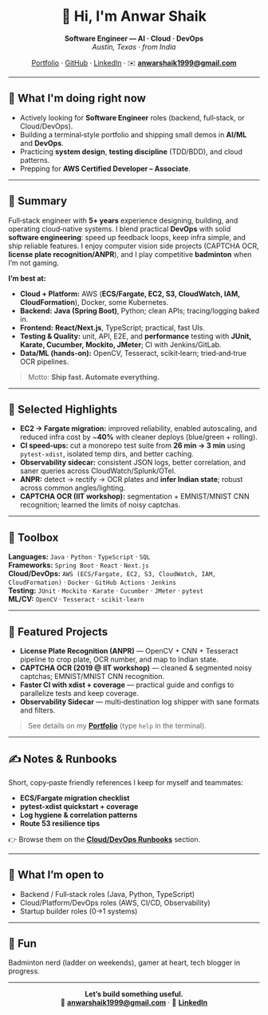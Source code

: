 <div align="center">
  
# 👋 Hi, I'm **Anwar Shaik**
**Software Engineer — AI · Cloud · DevOps**  
_Austin, Texas · from India_
  
[Portfolio](https://anwarshaik1999.github.io) · [GitHub](https://github.com/anwarshaik1999) · [LinkedIn](https://www.linkedin.com/in/anwar-shaik1/) · ✉️ **anwarshaik1999@gmail.com**

</div>

---

## 🔭 What I'm doing right now
- Actively looking for **Software Engineer** roles (backend, full‑stack, or Cloud/DevOps).  
- Building a terminal‑style portfolio and shipping small demos in **AI/ML** and **DevOps**.  
- Practicing **system design**, **testing discipline** (TDD/BDD), and cloud patterns.  
- Prepping for **AWS Certified Developer – Associate**.

---

## 🧠 Summary
Full‑stack engineer with **5+ years** experience designing, building, and operating cloud‑native systems. I blend practical **DevOps** with solid **software engineering**: speed up feedback loops, keep infra simple, and ship reliable features. I enjoy computer vision side projects (CAPTCHA OCR, **license plate recognition/ANPR**), and I play competitive **badminton** when I’m not gaming.

**I’m best at:**
- **Cloud + Platform:** AWS (**ECS/Fargate, EC2, S3, CloudWatch, IAM, CloudFormation**), Docker, some Kubernetes.
- **Backend:** **Java (Spring Boot)**, Python; clean APIs; tracing/logging baked in.
- **Frontend:** **React/Next.js**, TypeScript; practical, fast UIs.
- **Testing & Quality:** unit, API, E2E, and **performance** testing with **JUnit, Karate, Cucumber, Mockito, JMeter**; CI with Jenkins/GitLab.
- **Data/ML (hands‑on):** OpenCV, Tesseract, scikit‑learn; tried‑and‑true OCR pipelines.

> Motto: **Ship fast. Automate everything.**

---

## 🧩 Selected Highlights
- **EC2 → Fargate migration:** improved reliability, enabled autoscaling, and reduced infra cost by ~**40%** with cleaner deploys (blue/green + rolling).  
- **CI speed‑ups:** cut a monorepo test suite from **26 min → 3 min** using `pytest-xdist`, isolated temp dirs, and better caching.  
- **Observability sidecar:** consistent JSON logs, better correlation, and saner queries across CloudWatch/Splunk/OTel.  
- **ANPR:** detect → rectify → OCR plates and **infer Indian state**; robust across common angles/lighting.  
- **CAPTCHA OCR (IIT workshop):** segmentation + EMNIST/MNIST CNN recognition; learned the limits of noisy captchas.

---

## 🧰 Toolbox
**Languages:** `Java` · `Python` · `TypeScript` · `SQL`  
**Frameworks:** `Spring Boot` · `React` · `Next.js`  
**Cloud/DevOps:** `AWS (ECS/Fargate, EC2, S3, CloudWatch, IAM, CloudFormation)` · `Docker` · `GitHub Actions` · `Jenkins`  
**Testing:** `JUnit` · `Mockito` · `Karate` · `Cucumber` · `JMeter` · `pytest`  
**ML/CV:** `OpenCV` · `Tesseract` · `scikit-learn`

---

## 🚀 Featured Projects
- **License Plate Recognition (ANPR)** — OpenCV + CNN + Tesseract pipeline to crop plate, OCR number, and map to Indian state.  
- **CAPTCHA OCR (2019 @ IIT workshop)** — cleaned & segmented noisy captchas; EMNIST/MNIST CNN recognition.  
- **Faster CI with xdist + coverage** — practical guide and configs to parallelize tests and keep coverage.  
- **Observability Sidecar** — multi‑destination log shipper with sane formats and filters.

> See details on my **[Portfolio](https://anwarshaik1999.github.io)** (type `help` in the terminal).

---

## ✍️ Notes & Runbooks
Short, copy‑paste friendly references I keep for myself and teammates:
- **ECS/Fargate migration checklist**
- **pytest‑xdist quickstart + coverage**
- **Log hygiene & correlation patterns**
- **Route 53 resilience tips**

👉 Browse them on the **[Cloud/DevOps Runbooks](https://anwarshaik1999.github.io#runbooks)** section.

---

## 🎯 What I’m open to
- Backend / Full‑stack roles (Java, Python, TypeScript)  
- Cloud/Platform/DevOps roles (AWS, CI/CD, Observability)  
- Startup builder roles (0→1 systems)

---

## 🏸 Fun
Badminton nerd (ladder on weekends), gamer at heart, tech blogger in progress.

---

<div align="center">

**Let’s build something useful.**  
📧 **anwarshaik1999@gmail.com** · 🔗 **[LinkedIn](https://www.linkedin.com/in/anwar-shaik1/)**

</div>

